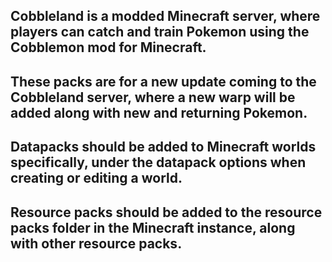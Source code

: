 ## Cobbleland is a modded Minecraft server, where players can catch and train Pokemon using the Cobblemon mod for Minecraft.

## These packs are for a new update coming to the Cobbleland server, where a new warp will be added along with new and returning Pokemon.

## Datapacks should be added to Minecraft worlds specifically, under the datapack options when creating or editing a world.

## Resource packs should be added to the resource packs folder in the Minecraft instance, along with other resource packs.
